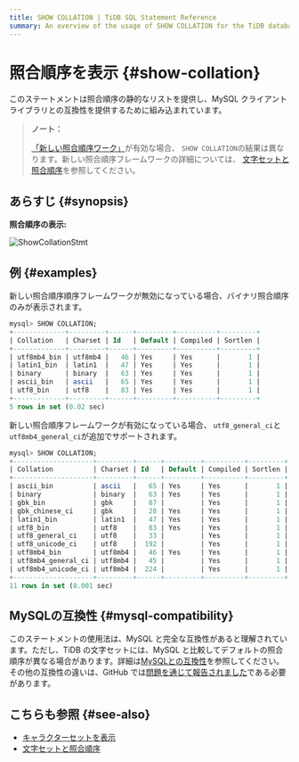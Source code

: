 ```yaml
---
title: SHOW COLLATION | TiDB SQL Statement Reference
summary: An overview of the usage of SHOW COLLATION for the TiDB database.
---
```


# 照合順序を表示 {#show-collation}

このステートメントは照合順序の静的なリストを提供し、MySQL クライアント ライブラリとの互換性を提供するために組み込まれています。

> **ノート：**
>
> [<a href="/character-set-and-collation.md#new-framework-for-collations">「新しい照合順序ワーク」</a>](/character-set-and-collation.md#new-framework-for-collations)が有効な場合、 `SHOW COLLATION`の結果は異なります。新しい照合順序フレームワークの詳細については、 [<a href="/character-set-and-collation.md">文字セットと照合順序</a>](/character-set-and-collation.md)を参照してください。

## あらすじ {#synopsis}

**照合順序の表示:**

![ShowCollationStmt](/media/sqlgram/ShowCollationStmt.png)

## 例 {#examples}

新しい照合順序順序フレームワークが無効になっている場合、バイナリ照合順序のみが表示されます。

```sql
mysql> SHOW COLLATION;
+-------------+---------+------+---------+----------+---------+
| Collation   | Charset | Id   | Default | Compiled | Sortlen |
+-------------+---------+------+---------+----------+---------+
| utf8mb4_bin | utf8mb4 |   46 | Yes     | Yes      |       1 |
| latin1_bin  | latin1  |   47 | Yes     | Yes      |       1 |
| binary      | binary  |   63 | Yes     | Yes      |       1 |
| ascii_bin   | ascii   |   65 | Yes     | Yes      |       1 |
| utf8_bin    | utf8    |   83 | Yes     | Yes      |       1 |
+-------------+---------+------+---------+----------+---------+
5 rows in set (0.02 sec)
```

新しい照合順序フレームワークが有効になっている場合、 `utf8_general_ci`と`utf8mb4_general_ci`が追加でサポートされます。

```sql
mysql> SHOW COLLATION;
+--------------------+---------+------+---------+----------+---------+
| Collation          | Charset | Id   | Default | Compiled | Sortlen |
+--------------------+---------+------+---------+----------+---------+
| ascii_bin          | ascii   |   65 | Yes     | Yes      |       1 |
| binary             | binary  |   63 | Yes     | Yes      |       1 |
| gbk_bin            | gbk     |   87 |         | Yes      |       1 |
| gbk_chinese_ci     | gbk     |   28 | Yes     | Yes      |       1 |
| latin1_bin         | latin1  |   47 | Yes     | Yes      |       1 |
| utf8_bin           | utf8    |   83 | Yes     | Yes      |       1 |
| utf8_general_ci    | utf8    |   33 |         | Yes      |       1 |
| utf8_unicode_ci    | utf8    |  192 |         | Yes      |       1 |
| utf8mb4_bin        | utf8mb4 |   46 | Yes     | Yes      |       1 |
| utf8mb4_general_ci | utf8mb4 |   45 |         | Yes      |       1 |
| utf8mb4_unicode_ci | utf8mb4 |  224 |         | Yes      |       1 |
+--------------------+---------+------+---------+----------+---------+
11 rows in set (0.001 sec)
```

## MySQLの互換性 {#mysql-compatibility}

このステートメントの使用法は、MySQL と完全な互換性があると理解されています。ただし、TiDB の文字セットには、MySQL と比較してデフォルトの照合順序が異なる場合があります。詳細は[<a href="/mysql-compatibility.md">MySQLとの互換性</a>](/mysql-compatibility.md)を参照してください。その他の互換性の違いは、GitHub では[<a href="https://github.com/pingcap/tidb/issues/new/choose">問題を通じて報告されました</a>](https://github.com/pingcap/tidb/issues/new/choose)である必要があります。

## こちらも参照 {#see-also}

-   [<a href="/sql-statements/sql-statement-show-character-set.md">キャラクターセットを表示</a>](/sql-statements/sql-statement-show-character-set.md)
-   [<a href="/character-set-and-collation.md">文字セットと照合順序</a>](/character-set-and-collation.md)
